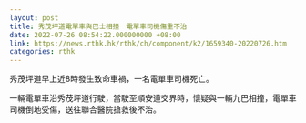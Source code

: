 ```yaml
---
layout: post
title: 秀茂坪道電單車與巴士相撞　電單車司機傷重不治
date: 2022-07-26 08:54:22.000000000 +08:00
link: https://news.rthk.hk/rthk/ch/component/k2/1659340-20220726.htm
categories: rthk
---
```


秀茂坪道早上近8時發生致命車禍，一名電單車司機死亡。

一輛電單車沿秀茂坪道行駛，當駛至順安道交界時，懷疑與一輛九巴相撞，電單車司機倒地受傷，送往聯合醫院搶救後不治。
